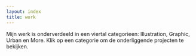 ```yaml
---
layout: index
title: work
---
```

Mijn werk is onderverdeeld in een viertal categorieen: Illustration, Graphic, Urban en More. Klik op een categorie om de onderliggende projecten te bekijken.
